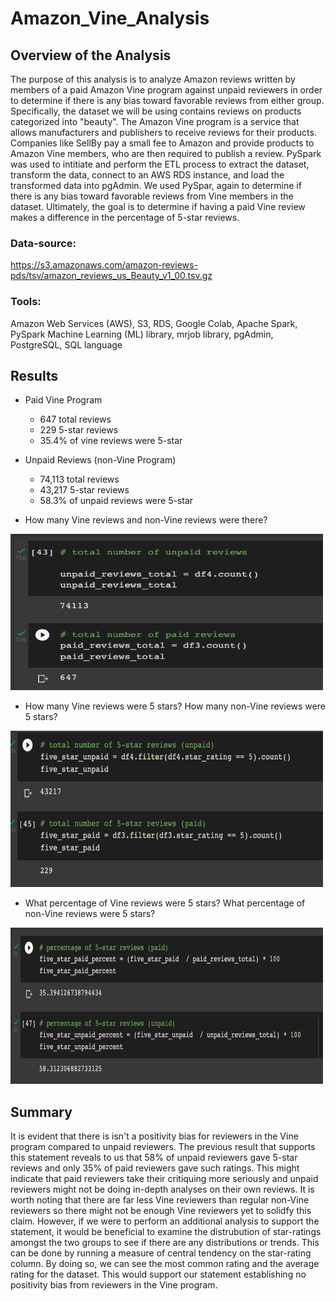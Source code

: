 # Amazon_Vine_Analysis

## Overview of the Analysis

The purpose of this analysis is to analyze Amazon reviews written by members of a paid Amazon Vine program against unpaid reviewers in order to determine if there is any bias toward favorable reviews from either group. Specifically, the dataset we will be using contains reviews on products categorized into "beauty". The Amazon Vine program is a service that allows manufacturers and publishers to receive reviews for their products. Companies like SellBy pay a small fee to Amazon and provide products to Amazon Vine members, who are then required to publish a review. PySpark was used to intitiate and perform the ETL process to extract the dataset, transform the data, connect to an AWS RDS instance, and load the transformed data into pgAdmin. We used PySpar, again to determine if there is any bias toward favorable reviews from Vine members in the dataset. Ultimately, the goal is to determine if having a paid Vine review makes a difference in the percentage of 5-star reviews.


### Data-source:

https://s3.amazonaws.com/amazon-reviews-pds/tsv/amazon_reviews_us_Beauty_v1_00.tsv.gz

### Tools:

Amazon Web Services (AWS), S3, RDS, Google Colab, Apache Spark, PySpark Machine Learning (ML) library, mrjob library, pgAdmin, PostgreSQL, SQL language


## Results

* Paid Vine Program

  * 647 total reviews
  * 229 5-star reviews
  * 35.4% of vine reviews were 5-star

* Unpaid Reviews (non-Vine Program)

  * 74,113 total reviews
  * 43,217 5-star reviews
  * 58.3% of unpaid reviews were 5-star

* How many Vine reviews and non-Vine reviews were there?

<img src="images/Screen Shot 2022-04-10 at 11.50.47 PM.png" alt="Alt text" title="Optional title" width="500" height="250"/>

* How many Vine reviews were 5 stars? How many non-Vine reviews were 5 stars?

<img src="images/Screen Shot 2022-04-10 at 11.50.55 PM.png" alt="Alt text" title="Optional title" width="500" height="250"/>

* What percentage of Vine reviews were 5 stars? What percentage of non-Vine reviews were 5 stars?

<img src="images/Screen Shot 2022-04-11 at 12.13.57 AM.png" alt="Alt text" title="Optional title" width="500" height="250"/>


## Summary


It is evident that there is isn't a positivity bias for reviewers in the Vine program compared to unpaid reviewers. The previous result that supports this statement reveals to us that 58% of unpaid reviewers gave 5-star reviews and only 35% of paid reviewers gave such ratings. This might indicate that paid reviewers take their critiquing more seriously and unpaid reviewers might not be doing in-depth analyses on their own reviews. It is worth noting that there are far less Vine reviewers than regular non-Vine reviewers so there might not be enough Vine reviewers yet to solidfy this claim. However, if we were to perform an additional analysis to support the statement, it would be beneficial to examine the distrubution of star-ratings amongst the two groups to see if there are any distributions or trends. This can be done by running a measure of central tendency on the star-rating column. By doing so, we can see the most common rating and the average rating for the dataset. This would support our statement establishing no positivity bias from reviewers in the Vine program.
